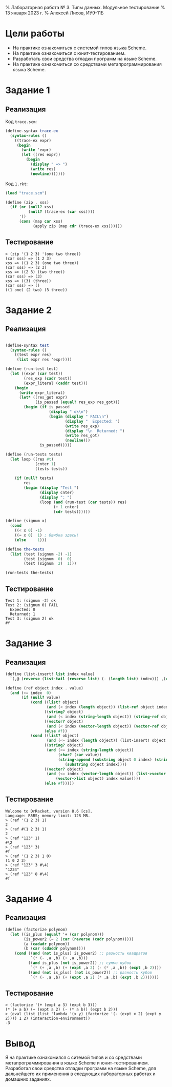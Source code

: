 % Лабораторная работа № 3. Типы данных. Модульное тестирование
% 13 января 2023 г.
% Алексей Лисов, ИУ9-11Б

# Цели работы
* На практике ознакомиться с системой типов языка Scheme.
* На практике ознакомиться с юнит-тестированием.
* Разработать свои средства отладки программ на языке Scheme.
* На практике ознакомиться со средствами метапрограммирования языка Scheme.

# Задание 1

## Реализация

Код `trace.scm`:
```scheme
(define-syntax trace-ex
  (syntax-rules ()
    ((trace-ex expr)
     (begin
       (write 'expr)
       (let ((res expr))
         (begin
           (display " => ")
           (write res)
           (newline)))))))     
```

Код `1.rkt`:
```scheme
(load "trace.scm")

(define (zip . xss)
  (if (or (null? xss)
          (null? (trace-ex (car xss))))
      '()
      (cons (map car xss)
            (apply zip (map cdr (trace-ex xss))))))
```

## Тестирование

```
> (zip '(1 2 3) '(one two three))
(car xss) => (1 2 3)
xss => ((1 2 3) (one two three))
(car xss) => (2 3)
xss => ((2 3) (two three))
(car xss) => (3)
xss => ((3) (three))
(car xss) => ()
((1 one) (2 two) (3 three))
```

# Задание 2

## Реализация

```scheme

(define-syntax test
  (syntax-rules ()
    ((test expr res)
     (list expr res 'expr))))

(define (run-test test)
  (let ((expr (car test))
        (res_exp (cadr test))
        (expr_literal (caddr test)))
    (begin
      (write expr_literal)
      (let* ((res_got expr)
             (is_passed (equal? res_exp res_got)))
        (begin (if is_passed
                   (display " ok\n")
                   (begin (display " FAIL\n")
                          (display "  Expected: ")
                          (write res_exp)
                          (display "\n  Returned: ")
                          (write res_got)
                          (newline)))
               is_passed)))))

(define (run-tests tests)
  (let loop ((res #t)
             (cnter 1)
             (tests tests))
    
    (if (null? tests)
        res
        (begin (display "Test ")
               (display cnter)
               (display ": ")
               (loop (and (run-test (car tests)) res)
                     (+ 1 cnter)
                     (cdr tests))))))

(define (signum x)
  (cond
    ((< x 0) -1)
    ((= x 0)  1) ; Ошибка здесь!
    (else     1)))

(define the-tests
  (list (test (signum -2) -1)
        (test (signum  0)  0)
        (test (signum  2)  1)))

(run-tests the-tests)
```

## Тестирование

```
Test 1: (signum -2) ok
Test 2: (signum 0) FAIL
  Expected: 0
  Returned: 1
Test 3: (signum 2) ok
#f
```

# Задание 3

## Реализация

```scheme
(define (list-insert! list index value)
  `(,@ (reverse (list-tail (reverse list) (- (length list) index))) ,(car value) ,@(list-tail list index)))

(define (ref object index . value)
  (and (>= index  0)
       (if (null? value)
           (cond ((list? object)
                  (and (< index (length object)) (list-ref object index)))
                 ((string? object)
                  (and (< index (string-length object)) (string-ref object index)))
                 ((vector? object)
                  (and (< index (vector-length object)) (vector-ref object index)))
                 (else #f))
           (cond ((list? object)
                  (and (<= index (length object)) (list-insert! object index value)))
                 ((string? object)
                  (and (<= index (string-length object))
                       (char? (car value))
                       (string-append (substring object 0 index) (string (car value)) 
                          (substring object index))))
                 ((vector? object)
                  (and (<= index (vector-length object)) (list->vector (list-insert! 
                      (vector->list object) index value))))
                 (else #f)))))
```

## Тестирование

```
Welcome to DrRacket, version 8.6 [cs].
Language: R5RS; memory limit: 128 MB.
> (ref '(1 2 3) 1)
2
> (ref #(1 2 3) 1)
2
> (ref "123" 1)
#\2
> (ref "123" 3)
#f
> (ref '(1 2 3) 1 0)
(1 0 2 3)
> (ref "123" 3 #\4)
"1234"
> (ref "123" 8 #\4)
#f
```


# Задание 4

## Реализация

```scheme
(define (factorize polynom)
  (let ((is_plus (equal? '+ (car polynom)))
        (is_power2 (= 2 (car (reverse (cadr polynom)))))
        (a (cadadr polynom))
        (b (car (cdaddr polynom))))
    (cond ((and (not is_plus) is_power2) ;; разность квадратов
           `(* (- ,a ,b) (+ ,a ,b)))
          ((and is_plus (not is_power2)) ;; сумма кубов
           `(* (+ ,a ,b) (+ (expt ,a 2) (- (* ,a ,b)) (expt ,b 2))))
          ((and (not is_plus) (not is_power2)) ;; разность кубов
           `(* (- ,a ,b) (+ (expt ,a 2) (* ,a ,b) (expt ,b 2)))))))

```

## Тестирование

```
> (factorize '(+ (expt a 3) (expt b 3)))
(* (+ a b) (+ (expt a 2) (- (* a b)) (expt b 2)))
> (eval (list (list 'lambda '(x y) (factorize '(- (expt x 2) (expt y 2)))) 1 2) (interaction-environment))
-3
```

# Вывод
Я на практике ознакомился с ситемой типов и со 
средствами метапрограммирования в языке Scheme и юнит-тестированием.
Разработал свои средства отладки программ на языке Scheme, 
для дальнейшего их применения
в следующих лабораторных работах и домашних заданиях.

